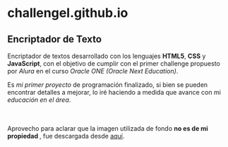 # challengeI.github.io
<h2>Encriptador de Texto</h2>
<p> Encriptador de textos desarrollado con los lenguajes <strong>HTML5</strong>, <strong>CSS</strong> y <strong>JavaScript</strong>, con el objetivo de cumplir con 
el primer challenge propuesto por <i> Alura </i> en el curso <i> Oracle ONE (Oracle Next Education)</i>.

<p> Es <i> mi primer proyecto </i> de programación finalizado, si bien se pueden encontrar detalles a mejorar, lo iré haciendo a medida que avance con mi <i> educación en el área</i>.
<br>
<br>
<br>
<p> Aprovecho para aclarar que la imagen utilizada de fondo <b> no es de mi propiedad </b>, 
fue descargada desde <a href="https://pixabay.com/photos/forest-trees-fog-conifers-pine-3622519/"> aquí</a>.</p>

